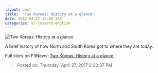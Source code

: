 ```yaml
---
layout: post
title:  "Two Koreas: History at a glance"
date: 2017-04-27 13:00:37Z
categories: al-jazeera-english
---
```


![Two Koreas: History at a glance](http://www.aljazeera.com/mritems/Images/2017/4/25/c4d9ee98cd1746dd81e1b4cdce6b74f6_18.jpg)

A brief history of how North and South Korea got to where they are today.


Full story on F3News: [Two Koreas: History at a glance](http://www.f3nws.com/n/rH4KDH)

> Posted on: Thursday, April 27, 2017 6:00:37 PM
